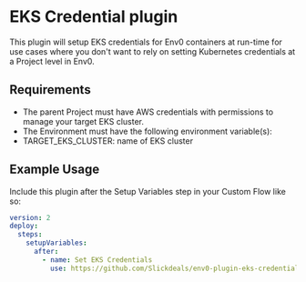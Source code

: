 # EKS Credential plugin

This plugin will setup EKS credentials for Env0 containers at run-time for use cases where you don't want to rely on setting Kubernetes credentials at a Project level in Env0.

## Requirements

- The parent Project must have AWS credentials with permissions to manage your target EKS cluster.
- The Environment must have the following environment variable(s):
- TARGET_EKS_CLUSTER: name of EKS cluster

## Example Usage

Include this plugin after the Setup Variables step in your Custom Flow like so:

```yaml
version: 2
deploy:
  steps:
    setupVariables:
      after:
        - name: Set EKS Credentials
          use: https://github.com/Slickdeals/env0-plugin-eks-credentials.git@main
```
